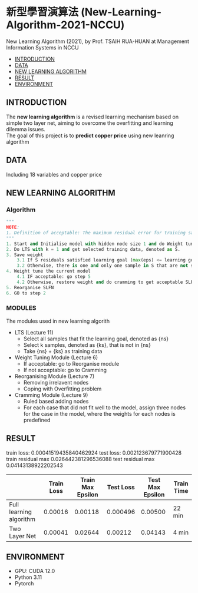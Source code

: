 # 新型學習演算法 (New-Learning-Algorithm-2021-NCCU)

New Learning Algorithm (2021), by Prof. TSAIH RUA-HUAN at Management Information Systems in NCCU

- [INTRODUCTION](https://github.com/KJJHHH/New-Learning-Algorithm-2021-NCCU?tab=readme-ov-file#introduction)
- [DATA](https://github.com/KJJHHH/New-Learning-Algorithm-2021-NCCU?tab=readme-ov-file#data)
- [NEW LEARNING ALGORITHM](https://github.com/KJJHHH/New-Learning-Algorithm-2021-NCCU?tab=readme-ov-file#new-learning-algorithm)
- [RESULT](https://github.com/KJJHHH/New-Learning-Algorithm-2021-NCCU?tab=readme-ov-file#result)
- [ENVIRONMENT](https://github.com/KJJHHH/New-Learning-Algorithm-2021-NCCU?tab=readme-ov-file#environment)

## INTRODUCTION
The **new learning algorithm** is a revised learning mechanism based on simple two layer net, aiming to overcome the overfitting and learning dilemma issues.\
The goal of this project is to **predict copper price** using new leanring algorithm

## DATA
Including 18 variables and copper price

## NEW LEARNING ALGORITHM
### Algorithm
`````python  
"""
NOTE:
1. Definition of acceptable: The maximum residual error for training samples does not exceed a predefined threshold.
"""
1. Start and Initialise model with hidden node size 1 and do Weight tuning
2. Do LTS with k = 1 and get selected training data, denoted as S. 
3. Save weight
    3.1 If S residuals satisfied learning goal (max(eps) <= learning goal), Go step 5; 
    3.2 Otherwise, there is one and only one sample in S that are not satisfy the learning goal    
4. Weight tune the current model
    4.1 IF acceptable: go step 5
    4.2 Otherwise, restore weight and do cramming to get acceptable SLFN
5. Reorganise SLFN
6. GO to step 2
`````

### MODULES
The modules used in new learning algorith
- LTS (Lecture 11)
    - Select all samples that fit the learning goal, denoted as {ns}
    - Select k samples, denoted as {ks}, that is not in {ns}
    - Take {ns} + {ks} as training data
- Weight Tuning Module (Lecture 6)
    - If acceptable: go to Reorganise module
    - If not acceptable: go to Cramming
- Reorganising Module (Lecture 7)
    - Removing irrelavent nodes
    - Coping with Overfitting problem
- Cramming Module (Lecture 9)
    - Ruled based adding nodes
    - For each case that did not fit well to the model, assign three nodes for the case in the model, where the weights for each nodes is predefined


## RESULT
train loss: 0.00041519435840462924
test loss: 0.002123679771900428
train residual max 0.026442381296536088
test residual max 0.04143138922202543

|                         | Train Loss | Train Max Epsilon | Test Loss  | Test Max Epsilon | Train Time  | 
| ----------------------- | ---------- | ----------------- | ---------- | -----------------| ----------- |
| Full learning algorithm |   0.00016  |      0.00118      | 0.000496   |       0.00500    |    22 min   |
| Two Layer Net           |   0.00041  |      0.02644      | 0.00212    |       0.04143    |   4 min     |

## ENVIRONMENT
- GPU: CUDA 12.0
- Python 3.11
- Pytorch
